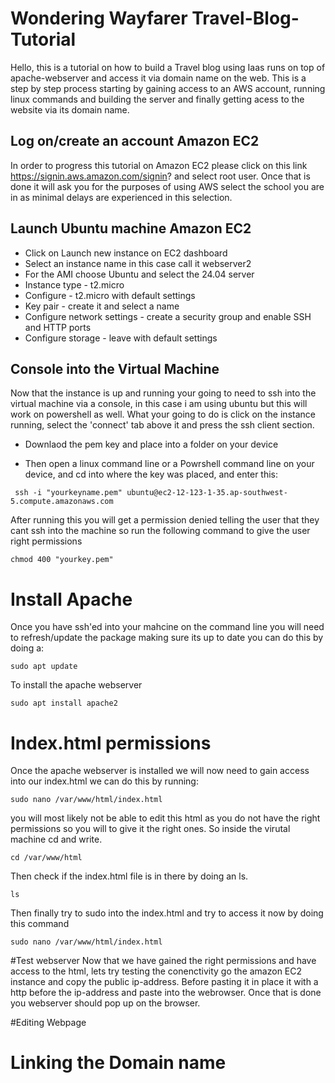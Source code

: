 
# Wondering Wayfarer Travel-Blog-Tutorial



Hello, this is a tutorial on how to build a Travel blog using Iaas runs on top of apache-webserver and access it via domain name on the web. This is a step by step process starting by gaining access to an AWS account, running linux commands and building the server and finally getting acess to the website via its domain name.


## Log on/create an account Amazon EC2
In order to progress this tutorial on Amazon EC2 please click on this link https://signin.aws.amazon.com/signin? and select root user.
Once that is done it will ask you for the purposes of using AWS select the school you are in as minimal delays are experienced in this selection.

## Launch Ubuntu machine Amazon EC2
* Click on Launch new instance on EC2 dashboard
* Select an instance name in this case call it webserver2
* For the AMI choose Ubuntu and select the 24.04 server
* Instance type -  t2.micro
* Configure -  t2.micro with default settings
* Key pair -  create it and select a name
* Configure network settings - create a security group and enable SSH and HTTP ports
* Configure storage - leave with default settings

## Console into the Virtual Machine
Now that the instance is up and running your going to need to ssh into the virtual machine via a console, in this case i am using ubuntu but this will work on powershell as well. What your going to do is click on the instance running, select the 'connect' tab above it and press the ssh client section. 

* Downlaod the pem key and place into a folder on your device

* Then open a linux command line or a Powrshell command line on your device, and cd into where the key was placed, and enter this:
```
 ssh -i "yourkeyname.pem" ubuntu@ec2-12-123-1-35.ap-southwest-5.compute.amazonaws.com
```
After running this you will get a permission denied telling the user that they cant ssh into the machine so run the following command to give the user right permissions

```
chmod 400 "yourkey.pem"
```

# Install Apache #

Once you have ssh'ed into your mahcine on the command line you will need to refresh/update the package making sure its up to date you can do this by doing a:

```
sudo apt update
```
To install the apache webserver
```
sudo apt install apache2
```

# Index.html permissions
Once the apache webserver is installed we will now need to gain access into our index.html we can do this by running:
```
sudo nano /var/www/html/index.html
```
you will most likely not be able to edit this html as you do not have the right permissions so you will to give it the right ones. So inside the virutal machine cd and write. 

```
cd /var/www/html
```
Then check if the index.html file is in there by doing an ls.
```
ls
```
Then finally try to sudo into the index.html and try to access it now by doing this command
```
sudo nano /var/www/html/index.html
```
#Test webserver
Now that we have gained the right permissions and have access to the html, lets try testing the conenctivity go the amazon EC2 instance and copy the public ip-address. Before pasting it in place it with a http before the ip-address and paste into the webrowser. Once that is done you webserver should pop up on the browser.


#Editing Webpage






# Linking the Domain name 



